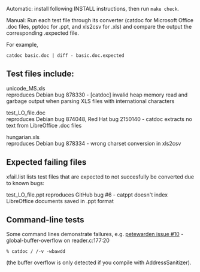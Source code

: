 Automatic: install following INSTALL instructions, then run `make check`.

Manual: Run each test file through its converter (catdoc for Microsoft Office
.doc files, pptdoc for .ppt, and xls2csv for .xls) and compare the output the
corresponding .expected file.

For example,

    catdoc basic.doc | diff - basic.doc.expected

## Test files include:
unicode_MS.xls  
reproduces Debian bug 878330 - [catdoc] invalid heap memory read and garbage output when parsing XLS files with international characters

test_LO_file.doc  
reproduces Debian bug 874048, Red Hat bug 2150140 - catdoc extracts no text from LibreOffice .doc files

hungarian.xls  
reproduces  Debian bug 878334 - wrong charset conversion in xls2csv

## Expected failing files
xfail.list lists test files that are expected to not succesfully be converted
due to known bugs:

test_LO_file.ppt    reproduces GitHub bug #6 - catppt doesn't index LibreOffice documents saved in .ppt format

## Command-line tests
Some command lines demonstrate failures, e.g. [petewarden issue #10](https://github.com/petewarden/catdoc/issues/10) - global-buffer-overflow on reader.c:177:20

    % catdoc / /-v -wbawdd

(the buffer overflow is only detected if you compile with AddressSanitizer).
